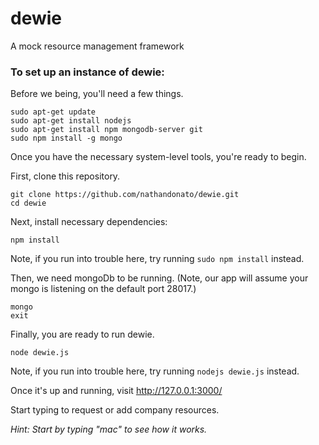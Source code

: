 # dewie
A mock resource management framework

### To set up an instance of dewie:

Before we being, you'll need a few things.

```
sudo apt-get update
sudo apt-get install nodejs
sudo apt-get install npm mongodb-server git
sudo npm install -g mongo
```

Once you have the necessary system-level tools, you're ready to begin.

First, clone this repository.

```
git clone https://github.com/nathandonato/dewie.git
cd dewie
```

Next, install necessary dependencies:

`npm install`

Note, if you run into trouble here, try running `sudo npm install` instead.

Then, we need mongoDb to be running. (Note, our app will assume your mongo is listening on the default port 28017.)

```
mongo
exit
```

Finally, you are ready to run dewie.

```
node dewie.js
```

Note, if you run into trouble here, try running `nodejs dewie.js` instead.

Once it's up and running, visit http://127.0.0.1:3000/

Start typing to request or add company resources.

_Hint: Start by typing "mac" to see how it works._
